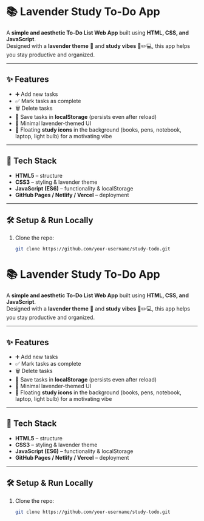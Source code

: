 # 📚 Lavender Study To-Do App

A **simple and aesthetic To-Do List Web App** built using **HTML, CSS, and JavaScript**.  
Designed with a **lavender theme** 🌸 and **study vibes** 📖✏️💻, this app helps you stay productive and organized.

---

## ✨ Features

- ➕ Add new tasks  
- ✅ Mark tasks as complete  
- 🗑️ Delete tasks  
- 💾 Save tasks in **localStorage** (persists even after reload)  
- 🌙 Minimal lavender-themed UI  
- 🎨 Floating **study icons** in the background (books, pens, notebook, laptop, light bulb) for a motivating vibe  

---

## 🚀 Tech Stack

- **HTML5** – structure  
- **CSS3** – styling & lavender theme  
- **JavaScript (ES6)** – functionality & localStorage  
- **GitHub Pages / Netlify / Vercel** – deployment  

---


## 🛠️ Setup & Run Locally

1. Clone the repo:
   ```bash
   git clone https://github.com/your-username/study-todo.git
# 📚 Lavender Study To-Do App

A **simple and aesthetic To-Do List Web App** built using **HTML, CSS, and JavaScript**.  
Designed with a **lavender theme** 🌸 and **study vibes** 📖✏️💻, this app helps you stay productive and organized.

---

## ✨ Features

- ➕ Add new tasks  
- ✅ Mark tasks as complete  
- 🗑️ Delete tasks  
- 💾 Save tasks in **localStorage** (persists even after reload)  
- 🌙 Minimal lavender-themed UI  
- 🎨 Floating **study icons** in the background (books, pens, notebook, laptop, light bulb) for a motivating vibe  

---

## 🚀 Tech Stack

- **HTML5** – structure  
- **CSS3** – styling & lavender theme  
- **JavaScript (ES6)** – functionality & localStorage  
- **GitHub Pages / Netlify / Vercel** – deployment  

---


## 🛠️ Setup & Run Locally

1. Clone the repo:
   ```bash
   git clone https://github.com/your-username/study-todo.git
